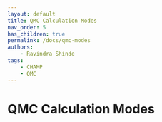 ```yaml
---
layout: default
title: QMC Calculation Modes
nav_order: 5
has_children: true
permalink: /docs/qmc-modes
authors:
    - Ravindra Shinde
tags:
    - CHAMP
    - QMC
---
```


# QMC Calculation Modes

